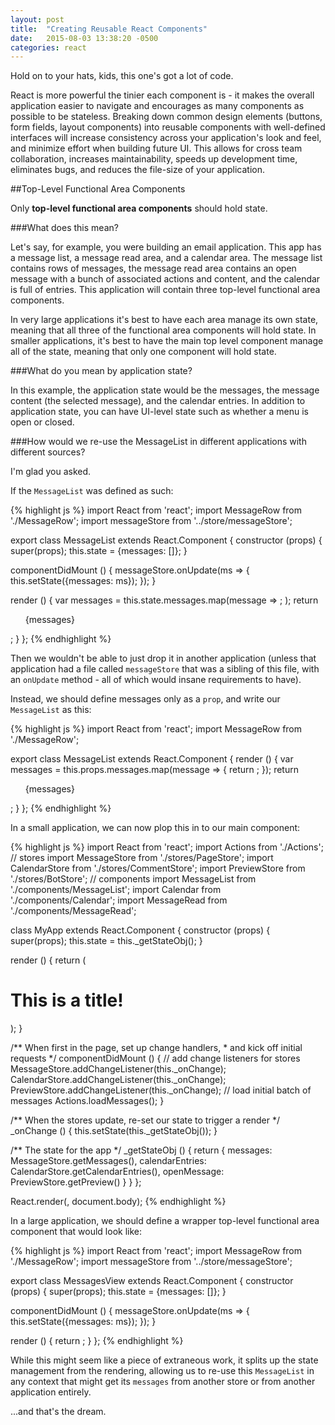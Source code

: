 ```yaml
---
layout: post
title:  "Creating Reusable React Components"
date:   2015-08-03 13:38:20 -0500
categories: react
---
```


Hold on to your hats, kids, this one's got a lot of code.

React is more powerful the tinier each component is - it makes the overall
application easier to navigate and encourages as many components as possible to
be stateless. Breaking down common design elements (buttons, form fields, layout
components) into reusable components with well-defined interfaces will increase
consistency across your application's look and feel, and minimize effort when
building future UI. This allows for cross team collaboration, increases
maintainability, speeds up development time, eliminates bugs, and reduces the
file-size of your application.

##Top-Level Functional Area Components

Only **top-level functional area components** should hold state.

###What does this mean?

Let's say, for example, you were building an email application. This app has a
message list, a message read area, and a calendar area. The message list
contains rows of messages, the message read area contains an open message with a
bunch of associated actions and content, and the calendar is full of entries.
This application will contain three top-level functional area components.

In very large applications it's best to have each area manage its own state,
meaning that all three of the functional area components will hold state. In
smaller applications, it's best to have the main top level component manage all
of the state, meaning that only one component will hold state.

###What do you mean by application state?

In this example, the application state would be the messages, the message
content (the selected message), and the calendar entries. In addition to
application state, you can have UI-level state such as whether a menu is open or
closed.

###How would we re-use the MessageList in different applications with different sources?

I'm glad you asked.

If the `MessageList` was defined as such:

{% highlight js %}
import React        from 'react';
import MessageRow   from './MessageRow';
import messageStore from '../store/messageStore';

export class MessageList extends React.Component {
  constructor (props) {
    super(props);
    this.state = {messages: []};
  }

  componentDidMount () {
    messageStore.onUpdate(ms => { this.setState({messages: ms}); });
  }

  render () {
    var messages = this.state.messages.map(message =>
      <MessageRow message={message} key={message.id} />;
    );
    return <ul className='messageList'>{messages}</ul>;
  }
};
{% endhighlight %}

Then we wouldn't be able to just drop it in another application (unless that
application had a file called `messageStore` that was a sibling of this file,
with an `onUpdate` method - all of which would insane requirements to have).

 Instead, we should define messages only as a `prop`, and write our
`MessageList` as this:

{% highlight js %}
import React       from 'react';
import MessageRow  from './MessageRow';

export class MessageList extends React.Component {
  render () {
    var messages = this.props.messages.map(message => {
      return <MessageRow message={message} key={message.id} />;
    });
    return <ul className='messageList'>{messages}</ul>;
  }
};
{% endhighlight %}

In a small application, we can now plop this in to our main component:

{% highlight js %}
import React         from 'react';
import Actions       from './Actions';
// stores
import MessageStore  from './stores/PageStore';
import CalendarStore from './stores/CommentStore';
import PreviewStore  from './stores/BotStore';
// components
import MessageList   from './components/MessageList';
import Calendar      from './components/Calendar';
import MessageRead   from './components/MessageRead';

class MyApp extends React.Component {
  constructor (props) {
    super(props);
    this.state = this._getStateObj();
  }

  render () {
    return (
      <div className='my-really-cool-app'>
        <h1 className='my-really-cool-title'>This is a title!</h1>
        <MessageList messages={this.state.messages} />
        <Calendar calendarEntries={this.state.calendarEntries} />
        <MessageRead openMessage={this.state.openMessage} />
      </div>
    );
  }

  /** When first in the page, set up change handlers,
    * and kick off initial requests */
  componentDidMount () {
    // add change listeners for stores
    MessageStore.addChangeListener(this._onChange);
    CalendarStore.addChangeListener(this._onChange);
    PreviewStore.addChangeListener(this._onChange);
    // load initial batch of messages
    Actions.loadMessages();
  }

  /** When the stores update, re-set our state to trigger a render */
  _onChange () {
    this.setState(this._getStateObj());
  }

  /** The state for the app */
  _getStateObj () {
    return {
      messages: MessageStore.getMessages(),
      calendarEntries: CalendarStore.getCalendarEntries(),
      openMessage: PreviewStore.getPreview()
    }
  }
};

React.render(<MyApp />, document.body);
{% endhighlight %}

 In a large application, we should define a wrapper top-level functional area
component that would look like:

{% highlight js %}
import React        from 'react';
import MessageRow   from './MessageRow';
import messageStore from '../store/messageStore';

export class MessagesView extends React.Component {
  constructor (props) {
    super(props);
    this.state = {messages: []};
  }

  componentDidMount () {
    messageStore.onUpdate(ms => { this.setState({messages: ms}); });
  }

  render () {
    return <MessageList messages={this.state.messages} />;
  }
};
{% endhighlight %}

 While this might seem like a piece of extraneous work, it splits up the state
management from the rendering, allowing us to re-use this `MessageList` in any
context that might get its `messages` from another store or from another
application entirely.

...and that's the dream.
